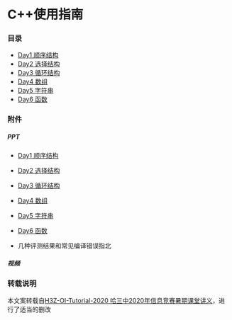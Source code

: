# C++使用指南

### 目录

- [Day1 顺序结构](Day1_顺序结构.md)
- [Day2 选择结构](Day2_选择结构.md)
- [Day3 循环结构](Day3_循环结构.md)
- [Day4 数组](Day4_数组.md)
- [Day5 字符串](Day5_字符串.md)
- [Day6 函数](Day6_函数.md)

### 附件

##### PPT

- [Day1 顺序结构](ppt/1顺序结构.pptx)

- [Day2 选择结构](Day2_选择结构.md)

- [Day3 循环结构](Day3_循环结构.md)

- [Day4 数组](Day4_数组.md)

- [Day5 字符串](Day5_字符串.md)

- [Day6 函数](Day6_函数.md)

- 几种评测结果和常见编译错误指北

##### 视频


### 转载说明

本文案转载自[H3Z-OI-Tutorial-2020 哈三中2020年信息竞赛暑期课堂讲义](https://gitee.com/Cannon_fotter/H3Z-OI-Tutorial-2020/tree/master)，进行了适当的删改